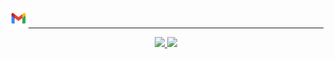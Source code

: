 
<a href="mailto:ihor.tsykalo@gmail.com">
  <img align="left" width="32px" src="https://raw.githubusercontent.com/edent/SuperTinyIcons/master/images/svg/gmail.svg" />
</a>
<br/>

<hr />

<div align="center">
  <a href="https://github.com/iSarCasm">
  <img height="180em" src="https://github-readme-stats.vercel.app/api?username=isarcasm&theme=dracula&include_all_commits=true&count_private=true"/>
  <img height="180em" src="https://github-readme-stats.vercel.app/api/top-langs/?username=isarcasm&layout=compact&theme=dracula"/>
</div>

</div>
